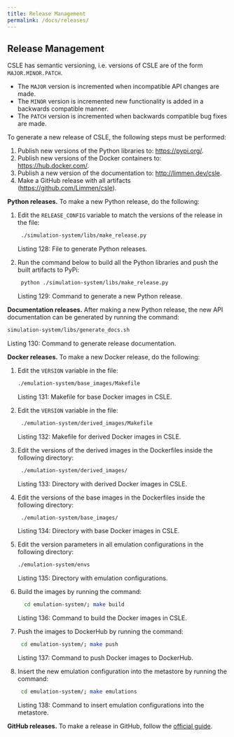 ```yaml
---
title: Release Management
permalink: /docs/releases/
---
```


## Release Management

CSLE has semantic versioning, i.e. versions of CSLE are of the form `MAJOR.MINOR.PATCH`.

- The `MAJOR` version is incremented when incompatible API changes are made.
- The `MINOR` version is incremented new functionality is added in a backwards compatible manner.
- The `PATCH` version is incremented when backwards compatible bug fixes are made.

To generate a new release of CSLE, the following steps must be performed:

1. Publish new versions of the Python libraries to: <a href="https://pypi.org/">https://pypi.org/</a>.
2. Publish new versions of the Docker containers to: <a href="https://hub.docker.com/">https://hub.docker.com/</a>.
3. Publish a new version of the documentation to: <a href="http://limmen.dev/csle">http://limmen.dev/csle</a>.
4. Make a GitHub release with all artifacts (<a href="https://github.com/Limmen/csle">https://github.com/Limmen/csle</a>).

**Python releases.** To make a new Python release, do the following:

1. Edit the `RELEASE_CONFIG` variable to match the versions of the release in the file:
    ```bash
     ./simulation-system/libs/make_release.py
    ```
   <p class="captionFig">
   Listing 128: File to generate Python releases.
   </p>

2. Run the command below to build all the Python libraries and push the built artifacts to PyPi:
    ```bash
     python ./simulation-system/libs/make_release.py
    ```
   <p class="captionFig">
   Listing 129: Command to generate a new Python release.
   </p>

**Documentation releases.** After making a new Python release, 
the new API documentation can be generated by running the command:

```bash
simulation-system/libs/generate_docs.sh
```

<p class="captionFig">
Listing 130: Command to generate release documentation.
</p>

**Docker releases.** To make a new Docker release, do the following:

1. Edit the `VERSION` variable in the file:
    ```bash
    ./emulation-system/base_images/Makefile
    ```
   <p class="captionFig">
   Listing 131: Makefile for base Docker images in CSLE.
   </p>
2. Edit the `VERSION` variable in the file:
     ```bash 
      ./emulation-system/derived_images/Makefile
     ```
   <p class="captionFig">
   Listing 132: Makefile for derived Docker images in CSLE.
   </p>
3. Edit the versions of the derived images in the Dockerfiles inside the following directory:
    ```bash
     ./emulation-system/derived_images/
    ```
   <p class="captionFig">
   Listing 133: Directory with derived Docker images in CSLE.
   </p>
4. Edit the versions of the base images in the Dockerfiles inside the following directory:
    ```bash
     ./emulation-system/base_images/
    ```
   <p class="captionFig">
   Listing 134: Directory with base Docker images in CSLE.
   </p>   
5. Edit the version parameters in all emulation configurations in the following directory:
   ```bash
   ./emulation-system/envs
   ```
   <p class="captionFig">
   Listing 135: Directory with emulation configurations.
   </p>
6. Build the images by running the command:
    ```bash
      cd emulation-system/; make build
    ```
   <p class="captionFig">
   Listing 136: Command to build the Docker images in CSLE.
   </p>
7. Push the images to DockerHub by running the command:
    ```bash
     cd emulation-system/; make push
    ```
   <p class="captionFig">
   Listing 137: Command to push Docker images to DockerHub.
   </p>
8. Insert the new emulation configuration into the metastore by running the command:
    ```bash
     cd emulation-system/; make emulations
    ```
   <p class="captionFig">
   Listing 138: Command to insert emulation configurations into the metastore.
   </p>

**GitHub releases.** To make a release in GitHub, 
follow the <a href="https://docs.github.com/en/repositories/releasing-projects-on-github/managing-releases-in-a-repository">official guide</a>.

